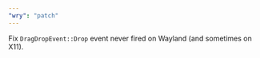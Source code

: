 ```yaml
---
"wry": "patch"
---
```


Fix `DragDropEvent::Drop` event never fired on Wayland (and sometimes on X11).
